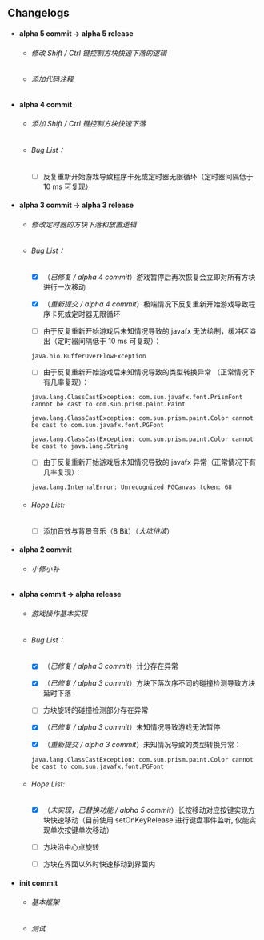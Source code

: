 

## Changelogs

* #### alpha 5 commit -> alpha 5 release

    * ###### 修改 Shift / Ctrl 键控制方块快速下落的逻辑
    
    * ###### 添加代码注释

* #### alpha 4 commit

    * ###### 添加 Shift / Ctrl 键控制方块快速下落
    
    * ###### Bug List：
    
        - [ ] 反复重新开始游戏导致程序卡死或定时器无限循环（定时器间隔低于 10 ms 可复现）

* #### alpha 3 commit -> alpha 3 release

    * ###### 修改定时器的方块下落和放置逻辑
    
    * ###### Bug List：
    
        - [x] （_已修复 / alpha 4 commit_）游戏暂停后再次恢复会立即对所有方块进行一次移动
    
        - [x] （_重新提交 / alpha 4 commit_）极端情况下反复重新开始游戏导致程序卡死或定时器无限循环
    
        - [ ] 由于反复重新开始游戏后未知情况导致的 javafx 无法绘制，缓冲区溢出（定时器间隔低于 10 ms 可复现）：
        
        `java.nio.BufferOverFlowException`
        
        - [ ] 由于反复重新开始游戏后未知情况导致的类型转换异常 （正常情况下有几率复现）：
        
        `java.lang.ClassCastException: com.sun.javafx.font.PrismFont cannot be cast to com.sun.prism.paint.Paint`
        
        `java.lang.ClassCastException: com.sun.prism.paint.Color cannot be cast to com.sun.javafx.font.PGFont`
        
        `java.lang.ClassCastException: com.sun.prism.paint.Color cannot be cast to java.lang.String`
        
        - [ ] 由于反复重新开始游戏后未知情况导致的 javafx 异常（正常情况下有几率复现）：
        
        `java.lang.InternalError: Unrecognized PGCanvas token: 68`
        
    * ###### Hope List: 
    
        - [ ] 添加音效与背景音乐（8 Bit）（_大坑待填_）

* #### alpha 2 commit

    * ###### 小修小补

* #### alpha commit -> alpha release
    
    * ###### 游戏操作基本实现
    
    * ###### Bug List：
    
        - [x] （_已修复 / alpha 3 commit_）计分存在异常
        
        - [x] （_已修复 / alpha 3 commit_）方块下落次序不同的碰撞检测导致方块延时下落
        
        - [ ] 方块旋转的碰撞检测部分存在异常
        
        - [x] （_已修复 / alpha 3 commit_）未知情况导致游戏无法暂停
        
        - [x] （_重新提交 / alpha 3 commit_）未知情况导致的类型转换异常：
        
        `java.lang.ClassCastException: com.sun.prism.paint.Color cannot be cast to com.sun.javafx.font.PGFont`
        
    * ###### Hope List: 
    
        - [x] （_未实现，已替换功能 / alpha 5 commit_）长按移动对应按键实现方块快速移动（目前使用 setOnKeyRelease 进行键盘事件监听, 仅能实现单次按键单次移动）
        
        - [ ] 方块沿中心点旋转
        
        - [ ] 方块在界面以外时快速移动到界面内

* #### init commit

    * ###### 基本框架
    
    * ###### 测试

